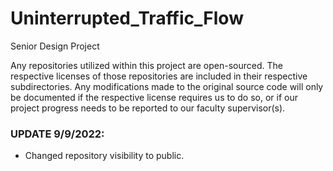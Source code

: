 # Uninterrupted_Traffic_Flow
Senior Design Project

Any repositories utilized within this project are open-sourced. The respective licenses of those repositories are included in their respective subdirectories. Any modifications made to the original source code will only be documented if the respective license requires us to do so, or if our project progress needs to be reported to our faculty supervisor(s).

### UPDATE 9/9/2022:
- Changed repository visibility to public.
